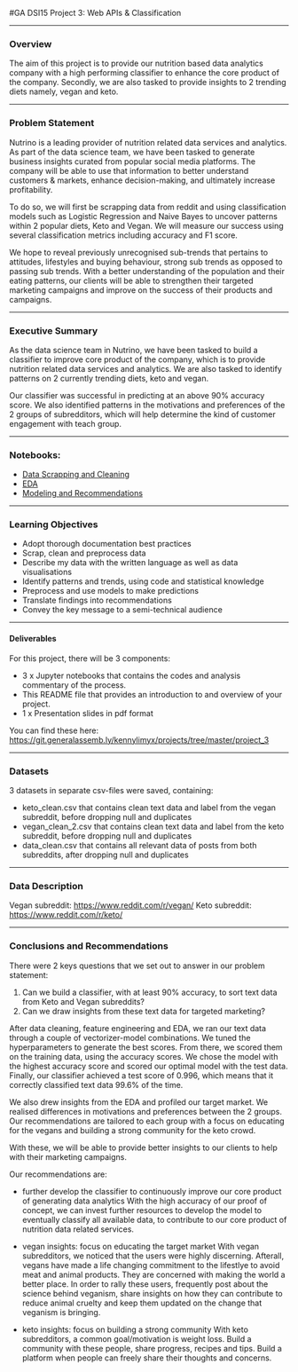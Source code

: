 #GA DSI15 Project 3: Web APIs & Classification

---

### Overview
The aim of this project is to provide our nutrition based data analytics company with a high performing classifier to enhance the core product of the company. Secondly, we are also tasked to provide insights to 2 trending diets namely, vegan and keto.

---

### Problem Statement
Nutrino is a leading provider of nutrition related data services and analytics. As part of the data science team, we have been tasked to generate business insights curated from popular social media platforms. The company will be able to use that information to better understand customers & markets, enhance decision-making, and ultimately increase profitability.

To do so, we will first be scrapping data from reddit and using classification models such as Logistic Regression and Naive Bayes to uncover patterns within 2 popular diets, Keto and Vegan. We will measure our success using several classification metrics including accuracy and F1 score.

We hope to reveal previously unrecognised sub-trends that pertains to attitudes, lifestyles and buying behaviour, strong sub trends as opposed to passing sub trends. With a better understanding of the population and their eating patterns, our clients will be able to strengthen their targeted marketing campaigns and improve on the success of their products and campaigns.

---

### Executive Summary
As the data science team in Nutrino, we have been tasked to build a classifier to improve core product of the company, which is to provide nutrition related data services and analytics. We are also tasked to identify patterns on 2 currently trending diets, keto and vegan.

Our classifier was successful in predicting at an above 90% accuracy score. We also identified patterns in the motivations and preferences of the 2 groups of subredditors, which will help determine the kind of customer engagement with teach group.

---

### Notebooks:
- [Data Scrapping and Cleaning](./book1_data_scrapping_cleaning.ipynb)
- [EDA](./book2_eda.ipynb)
- [Modeling and Recommendations](./book3_preprocesing_modeling_recommendations.ipynb)


---

### Learning Objectives
- Adopt thorough documentation best practices
- Scrap, clean and preprocess data
- Describe my data with the written language as well as data visualisations
- Identify patterns and trends, using code and statistical knowledge
- Preprocess and use models to make predictions
- Translate findings into recommendations
- Convey the key message to a semi-technical audience

---

#### Deliverables
For this project, there will be 3 components:
- 3 x Jupyter notebooks that contains the codes and analysis commentary of the process.
- This README file that provides an introduction to and overview of your project.
- 1 x Presentation slides in pdf format

You can find these here: https://git.generalassemb.ly/kennylimyx/projects/tree/master/project_3

---

### Datasets
3 datasets in separate csv-files were saved, containing:
- keto_clean.csv that contains clean text data and label from the vegan subreddit, before dropping null and duplicates
- vegan_clean_2.csv that contains clean text data and label from the keto subreddit, before dropping null and duplicates
- data_clean.csv that contains all relevant data of posts from both subreddits, after dropping null and duplicates

---

### Data Description
Vegan subreddit: https://www.reddit.com/r/vegan/
Keto subreddit: https://www.reddit.com/r/keto/


---
### Conclusions and Recommendations
There were 2 keys questions that we set out to answer in our problem statement:
1. Can we build a classifier, with at least 90% accuracy, to sort text data from Keto and Vegan subreddits?
2. Can we draw insights from these text data for targeted marketing?

After data cleaning, feature engineering and EDA, we ran our text data through a couple of vectorizer-model combinations. We tuned the hyperparameters to generate the best scores. From there, we scored them on the training data, using the accuracy scores. We chose the model with the highest accuracy score and scored our optimal model with the test data. Finally, our classifier achieved a test score of 0.996, which means that it correctly classified text data 99.6% of the time.

We also drew insights from the EDA and profiled our target market. We realised differences in motivations and preferences between the 2 groups. Our recommendations are tailored to each group with a focus on educating for the vegans and building a strong community for the keto crowd.

With these, we will be able to provide better insights to our clients to help with their marketing campaigns.

Our recommendations are:
- further develop the classifier to continuously improve our core product of generating data analytics
With the high accuracy of our proof of concept, we can invest further resources to develop the model to eventually classify all available data, to contribute to our core product of nutrition data related services.   


- vegan insights: focus on educating the target market
With vegan subredditors, we noticed that the users were highly discerning. Afterall, vegans have made a life changing commitment to the lifestlye to avoid meat and animal products. They are concerned with making the world a better place. In order to rally these users, frequently post about the science behind veganism, share insights on how they can contribute to reduce animal cruelty and keep them updated on the change that veganism is bringing.


- keto insights: focus on building a strong community
With keto subredditors, a common goal/motivation is weight loss. Build a community with these people, share progress, recipes and tips. Build a platform when people can freely share their thoughts and concerns.
